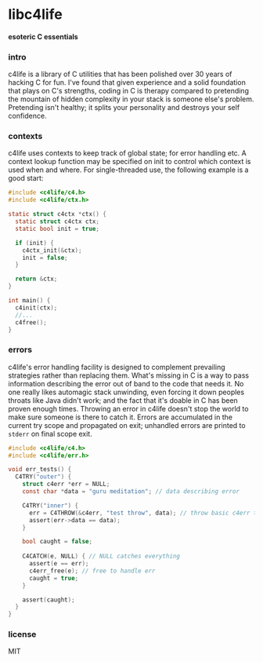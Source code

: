 # libc4life
#### esoteric C essentials

### intro
c4life is a library of C utilities that has been polished over 30 years of hacking C for fun. I've found that given experience and a solid foundation that plays on C's strengths, coding in C is therapy compared to pretending the mountain of hidden complexity in your stack is someone else's problem. Pretending isn't healthy; it splits your personality and destroys your self confidence.

### contexts
c4life uses contexts to keep track of global state; for error handling etc. A context lookup function may be specified on init to control which context is used when and where. For single-threaded use, the following example is a good start:

```C
#include <c4life/c4.h>
#include <c4life/ctx.h>

static struct c4ctx *ctx() {
  static struct c4ctx ctx;
  static bool init = true;

  if (init) {
    c4ctx_init(&ctx);
    init = false;
  }

  return &ctx;
}

int main() {
  c4init(ctx);
  //...
  c4free();
}
```

### errors
c4life's error handling facility is designed to complement prevailing strategies rather than replacing them. What's missing in C is a way to pass information describing the error out of band to the code that needs it. No one really likes automagic stack unwinding, even forcing it down peoples throats like Java didn't work; and the fact that it's doable in C has been proven enough times. Throwing an error in c4life doesn't stop the world to make sure someone is there to catch it. Errors are accumulated in the current try scope and propagated on exit; unhandled errors are printed to ```stderr``` on final scope exit.

```C
#include <c4life/c4.h>
#include <c4life/err.h>

void err_tests() {
  C4TRY("outer") {
    struct c4err *err = NULL;
    const char *data = "guru meditation"; // data describing error

    C4TRY("inner") {
      err = C4THROW(&c4err, "test throw", data); // throw basic c4err type
      assert(err->data == data);
    }

    bool caught = false;
    
    C4CATCH(e, NULL) { // NULL catches everything
      assert(e == err);
      c4err_free(e); // free to handle err
      caught = true;
    }

    assert(caught);
  }
}

```

### license
MIT